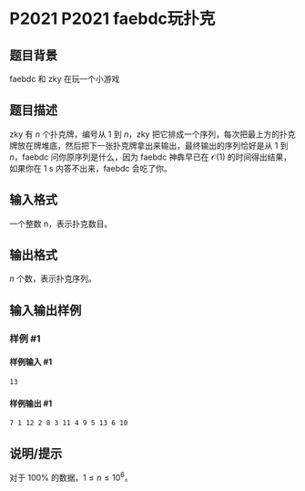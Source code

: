 # P2021 P2021 faebdc玩扑克

## 题目背景

faebdc 和 zky 在玩一个小游戏


## 题目描述

zky 有 $n$ 个扑克牌，编号从 $1$ 到 $n$，zky 把它排成一个序列，每次把最上方的扑克牌放在牌堆底，然后把下一张扑克牌拿出来输出，最终输出的序列恰好是从 $1$ 到 $n$，faebdc 问你原序列是什么，因为 faebdc 神犇早已在 $\mathcal O (1)$ 的时间得出结果，如果你在 1 s 内答不出来，faebdc 会吃了你。


## 输入格式

一个整数 n，表示扑克数目。

## 输出格式

$n$ 个数，表示扑克序列。


## 输入输出样例

### 样例 #1

#### 样例输入 #1

```
13
```

#### 样例输出 #1

```
7 1 12 2 8 3 11 4 9 5 13 6 10
```

## 说明/提示

对于 $100\%$ 的数据，$1 \le n \le {10}^6$。
